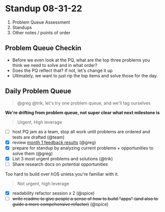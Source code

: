 # Standup 08-31-22

1. Problem Queue Assessment
2. Standups
3. Other notes / points of order

## Problem Queue Checkin

- Before we even look at the PQ, what are the top three problems you think we need to solve and in what order?
- Does the PQ reflect that? If not, let's change it up
- Ultimately, we want to just rip the top items and solve those for the day.

## Daily Problem Queue

> @greg @trik, let's try one problem queue, and we'll tag ourselves

**We're drifting from problem queue, not super clear what next milestone is**

> Urgent, High leverage

- [ ] host PQ jam as a team, stop all work until problems are ordered and tests are drafted (@team)
- [x] review [month 1 feedback results](https://github.com/Krause-House/.github/blob/main/feedback/Month%201%20Feedback.pdf) (@greg)
- [x] prepare for standup by analyzing current problems + opportunities to solve them (@greg)
- [x] List 3 most urgent problems and solutions (@trik)
- [ ] Share research docs on potential opportunities

Too hard to build over hOS unless you're familiar with it.

> Not urgent, high leverage

- [x] readability refactor session x 2 (@spice)
- [ ] ~~write readme to give people a sense of how to build "apps" (and also to guide a more compehensive refactor)~~ (@spice)
